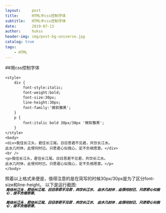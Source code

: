 ```yaml
---
layout:     post
title:      HTML中css控制字体
subtitle:   HTML中css控制字体
date:       2019-07-13
author:     hukss
header-img: img/post-bg-universe.jpg
catalog: true
tags:
    - HTML
---
```


##用css控制字体
```
<style>
	div {
		font-style:italic;
		font-weight:bold;
		font-size:30px;
		line-height:30px;
		font-family:'微软雅黑';
	}
	p {
		font:italic bold 30px/30px '微软雅黑';
	}
</style>
<body>
<div>我住长江头，君住长江尾。日日思君不见君，共饮长江水。 
此水几时休，此恨何时已。只愿君心似我心，定不负相思意。</div>
<br />
<p>我住长江头，君住长江尾。日日思君不见君，共饮长江水。 
此水几时休，此恨何时已。只愿君心似我心，定不负相思意。</p>
</body>
```
照着以上格式来便是，值得注意的是在简写的时候30px/30px是为了区分font-size和line-height。
以下是运行截图:
![avatar](../img/html5-about-font.JPG)
